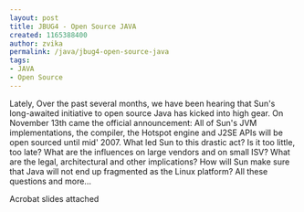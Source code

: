 ```yaml
---
layout: post
title: JBUG4 - Open Source JAVA
created: 1165388400
author: zvika
permalink: /java/jbug4-open-source-java
tags:
- JAVA
- Open Source
---
```

<p>Lately, Over the past several months, we have been hearing that Sun's long-awaited initiative to open source Java has kicked into high gear. On November 13th came the official announcement: All of Sun's JVM implementations, the compiler, the Hotspot engine and J2SE APIs will be open sourced until mid' 2007. What led Sun to this drastic act? Is it too little, too late? What are the influences on large vendors and on small ISV? What are the legal, architectural and other implications? How will Sun make sure that Java will not end up fragmented as the Linux platform? All these questions and more...</p>
<p>Acrobat slides attached</p>
